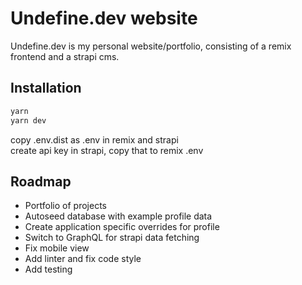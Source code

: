 # Undefine.dev website

Undefine.dev is my personal website/portfolio, consisting of a remix frontend and a strapi cms.

## Installation

```bash
yarn
yarn dev
```

copy .env.dist as .env in remix and strapi  
create api key in strapi, copy that to remix .env

## Roadmap

- Portfolio of projects
- Autoseed database with example profile data
- Create application specific overrides for profile
- Switch to GraphQL for strapi data fetching
- Fix mobile view
- Add linter and fix code style
- Add testing
